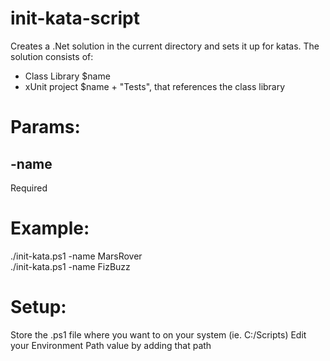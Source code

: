 # init-kata-script
Creates a .Net solution in the current directory and sets it up for katas.
The solution consists of: 
- Class Library $name
- xUnit project $name + "Tests", that references the class library

# Params:
## -name
Required


# Example:
./init-kata.ps1 -name MarsRover  
./init-kata.ps1 -name FizBuzz

# Setup:
Store the .ps1 file where you want to on your system (ie. C:/Scripts)
Edit your Environment Path value by adding that path
